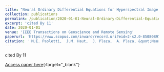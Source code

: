 ```yaml
---
title: "Neural Ordinary Differential Equations for Hyperspectral Image Classification"
collection: publications
permalink: /publication/2020-01-01-Neural-Ordinary-Differential-Equations-for-Hyperspectral-Image-Classification
excerpt: 'cited By 11'
date: 2020-01-01
venue: 'IEEE Transactions on Geoscience and Remote Sensing'
paperurl: 'https://www.scopus.com/inward/record.uri?eid=2-s2.0-85080897341&doi=10.1109%2fTGRS.2019.2948031&partnerID=40&md5=1fa6fecfb14a23bea62123e28fdbdcb3'
citation: ' M.E. Paoletti,  J.M. Haut,  J. Plaza,  A. Plaza, &quot;Neural Ordinary Differential Equations for Hyperspectral Image Classification.&quot; IEEE Transactions on Geoscience and Remote Sensing, 2020.'
---
```

cited By 11

[Access paper here](https://www.scopus.com/inward/record.uri?eid=2-s2.0-85080897341&doi=10.1109%2fTGRS.2019.2948031&partnerID=40&md5=1fa6fecfb14a23bea62123e28fdbdcb3){:target="_blank"}
